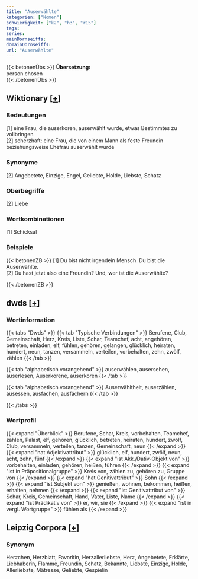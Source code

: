 ```yaml
---
title: "Auserwählte"
kategorien: ["Nomen"]
schwierigkeit: ["k2", "h3", "r15"]
tags:
series:
mainDornseiffs:
domainDornseiffs:
url: "Auserwählte"
---
```


{{< betonenÜbs >}}
**Übersetzung:**  
person chosen  
{{< /betonenÜbs >}}

## Wiktionary [[+](https://de.wiktionary.org/wiki/Auserwählte)]

### Bedeutungen
[1] eine Frau, die auserkoren, auserwählt wurde, etwas Bestimmtes zu vollbringen  
[2] scherzhaft: eine Frau, die von einem Mann als feste Freundin beziehungsweise Ehefrau auserwählt wurde  

### Synonyme
[2] Angebetete, Einzige, Engel, Geliebte, Holde, Liebste, Schatz  

### Oberbegriffe
[2] Liebe  

### Wortkombinationen
[1] Schicksal  

### Beispiele
{{< betonenZB >}}
[1] Du bist nicht irgendein Mensch. Du bist die Auserwählte.  
[2] Du hast jetzt also eine Freundin? Und, wer ist die Auserwählte?  

{{< /betonenZB >}}


## dwds [[+](https://www.dwds.de/wb/Auserwählte)]

### Wortinformation
{{< tabs "Dwds" >}}
{{< tab "Typische Verbindungen" >}}
Berufene, Club, Gemeinschaft, Herz, Kreis, Liste, Schar, Teamchef, acht, angehören, betreten, einladen, elf, fühlen, gehören, gelangen, glücklich, heiraten, hundert, neun, tanzen, versammeln, verteilen, vorbehalten, zehn, zwölf, zählen
{{< /tab >}}

{{< tab "alphabetisch vorangehend" >}}
auserwählen, ausersehen, auserlesen, Auserkorene, auserkoren
{{< /tab >}}

{{< tab "alphabetisch vorangehend" >}}
Auserwähltheit, auserzählen, ausessen, ausfachen, ausfächern
{{< /tab >}}

{{< /tabs >}}

### Wortprofil
{{< expand "Überblick" >}} Berufene, Schar, Kreis, vorbehalten, Teamchef, zählen, Palast, elf, gehören, glücklich, betreten, heiraten, hundert, zwölf, Club, versammeln, verteilen, tanzen, Gemeinschaft, neun {{< /expand >}}
{{< expand "hat Adjektivattribut" >}} glücklich, elf, hundert, zwölf, neun, acht, zehn, fünf {{< /expand >}}
{{< expand "ist Akk./Dativ-Objekt von" >}} vorbehalten, einladen, gehören, heißen, führen {{< /expand >}}
{{< expand "ist in Präpositionalgruppe" >}} Kreis von, zählen zu, gehören zu, Gruppe von {{< /expand >}}
{{< expand "hat Genitivattribut" >}} Sohn {{< /expand >}}
{{< expand "ist Subjekt von" >}} genießen, wohnen, bekommen, heißen, erhalten, nehmen {{< /expand >}}
{{< expand "ist Genitivattribut von" >}} Schar, Kreis, Gemeinschaft, Hand, Vater, Liste, Name {{< /expand >}}
{{< expand "ist Prädikativ von" >}} er, wir, sie {{< /expand >}}
{{< expand "ist in vergl. Wortgruppe" >}} fühlen als {{< /expand >}}

## Leipzig Corpora [[+](https://corpora.uni-leipzig.de/en/res?word=Auserwählte&corpusId=deu_newscrawl-public_2018)]


### Synonym
Herzchen, Herzblatt, Favoritin, Herzallerliebste, Herz, Angebetete, Erklärte, Liebhaberin, Flamme, Freundin, Schatz, Bekannte, Liebste, Einzige, Holde, Allerliebste, Mätresse, Geliebte, Gespielin

